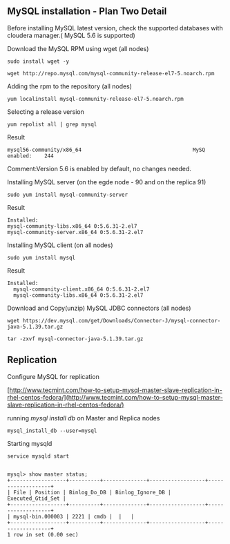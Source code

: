 ## MySQL installation - Plan Two Detail ##

Before installing MySQL latest version, check the supported databases with cloudera manager.( MySQL 5.6 is supported) 

Download the MySQL RPM using wget (all nodes)

	sudo install wget -y
	
	wget http://repo.mysql.com/mysql-community-release-el7-5.noarch.rpm 

Adding the rpm to the repository (all nodes)

	yum localinstall mysql-community-release-el7-5.noarch.rpm

Selecting a release version

	yum repolist all | grep mysql

Result

	mysql56-community/x86_64                                    MySQ enabled:    244

Comment:Version 5.6 is enabled by default, no changes needed.

Installing MySQL server (on the egde node - 90 and on the replica 91)
	
	sudo yum install mysql-community-server

Result

	Installed:
	mysql-community-libs.x86_64 0:5.6.31-2.el7
    mysql-community-server.x86_64 0:5.6.31-2.el7

Installing MySQL client (on all nodes)

	sudo yum install mysql

Result

	Installed:
	  mysql-community-client.x86_64 0:5.6.31-2.el7
      mysql-community-libs.x86_64 0:5.6.31-2.el7


Download and Copy(unzip) MySQL JDBC connectors (all nodes)

	wget https://dev.mysql.com/get/Downloads/Connector-J/mysql-connector-java-5.1.39.tar.gz 

	tar -zxvf mysql-connector-java-5.1.39.tar.gz


## Replication ##

Configure MySQL for replication

[http://www.tecmint.com/how-to-setup-mysql-master-slave-replication-in-rhel-centos-fedora/](http://www.tecmint.com/how-to-setup-mysql-master-slave-replication-in-rhel-centos-fedora/)

running *mysql install db* on Master and Replica nodes

	mysql_install_db --user=mysql

Starting mysqld

	service mysqld start


    mysql> show master status;
    +------------------+----------+--------------+------------------+-------------------+
    | File | Position | Binlog_Do_DB | Binlog_Ignore_DB | Executed_Gtid_Set |
    +------------------+----------+--------------+------------------+-------------------+
    | mysql-bin.000003 | 2221 | cmdb |  |   |
    +------------------+----------+--------------+------------------+-------------------+
    1 row in set (0.00 sec)
    



